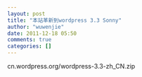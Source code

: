 ```yaml
---
layout: post
title: "本站革新到wordpress 3.3 Sonny"
author: "wuwenjie"
date: 2011-12-18 05:50
comments: true
categories: []
---
```

cn.wordpress.org/wordpress-3.3-zh_CN.zip